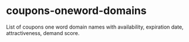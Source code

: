 # coupons-oneword-domains
List of coupons one word domain names with availability, expiration date, attractiveness, demand score.
